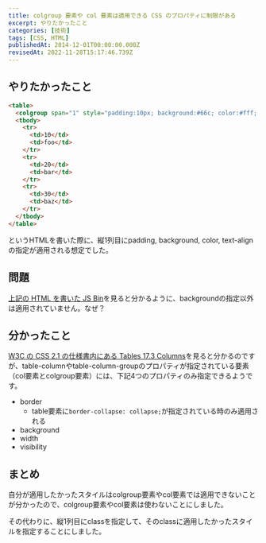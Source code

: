 ```yaml
---
title: colgroup 要素や col 要素は適用できる CSS のプロパティに制限がある
excerpt: やりたかったこと
categories: [技術]
tags: [CSS, HTML]
publishedAt: 2014-12-01T00:00:00.000Z
revisedAt: 2022-11-28T15:17:46.739Z
---
```


## やりたかったこと

```html
<table>
  <colgroup span="1" style="padding:10px; background:#66c; color:#fff; text-align: center;" />
  <tbody>
    <tr>
      <td>10</td>
      <td>foo</td>
    </tr>
    <tr>
      <td>20</td>
      <td>bar</td>
    </tr>
    <tr>
      <td>30</td>
      <td>baz</td>
    </tr>
  </tbody>
</table>
```

というHTMLを書いた際に、縦1列目にpadding, background, color, text-alignの指定が適用される想定でした。

## 問題

[上記の HTML を書いた JS Bin](http://jsbin.com/xaleva/4/edit?html,output)を見ると分かるように、backgroundの指定以外は適用されていません。なぜ？

## 分かったこと

[W3C の CSS 2.1 の仕様書内にある Tables 17.3 Columns](http://www.w3.org/TR/CSS21/tables.html#columns)を見ると分かるのですが、table-columnやtable-column-groupのプロパティが指定されている要素（col要素とcolgroup要素）には、下記4つのプロパティのみ指定できるようです。

- border
  - table要素に`border-collapse: collapse;`が指定されている時のみ適用される
- background
- width
- visibility

## まとめ

自分が適用したかったスタイルはcolgroup要素やcol要素では適用できないことが分かったので、colgroup要素やcol要素は使わないことにしました。

その代わりに、縦1列目にclassを指定して、そのclassに適用したかったスタイルを指定することにしました。

